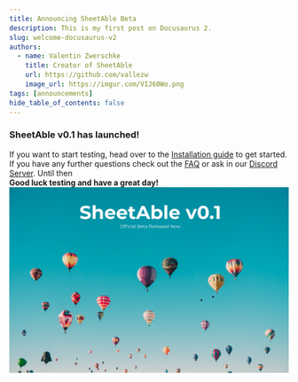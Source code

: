 ```yaml
---
title: Announcing SheetAble Beta
description: This is my first post on Docusaurus 2.
slug: welcome-docusaurus-v2
authors:
  - name: Valentin Zwerschke
    title: Creator of SheetAble
    url: https://github.com/vallezw
    image_url: https://imgur.com/VIJ60Wo.png
tags: [announcements]
hide_table_of_contents: false
---
```

### SheetAble v0.1 has launched! 
If you want to start testing, head over to the [Installation guide](/docs) to get started. If you have any further questions check out the [FAQ](/docs/faq) or ask in our [Discord Server](http://localhost:3000/docs/faq). Until then  
**Good luck testing and have a great day!**
<img src="../static/img/blog/SheetAbleRelease.jpg" alt="Release" class="blog-img"/>
